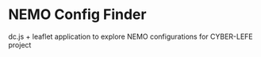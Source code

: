 NEMO Config Finder
=======================

dc.js + leaflet application to explore NEMO configurations for CYBER-LEFE project


